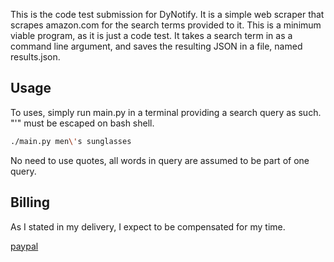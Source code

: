This is the code test submission for DyNotify. It is a simple web scraper that
scrapes amazon.com for the search terms provided to it. This is a minimum viable
program, as it is just a code test. It takes a search term in as a command line
argument, and saves the resulting JSON in a file, named results.json.


## Usage
To uses, simply run main.py in a terminal providing a search query as such. "'"
must be escaped on bash shell.
```bash
./main.py men\'s sunglasses
```
No need to use quotes, all words in query are assumed to be part of one query.



## Billing
As I stated in my delivery, I expect to be compensated for my time.

[paypal](https://www.paypal.com/paypalme/ShockTohp)
